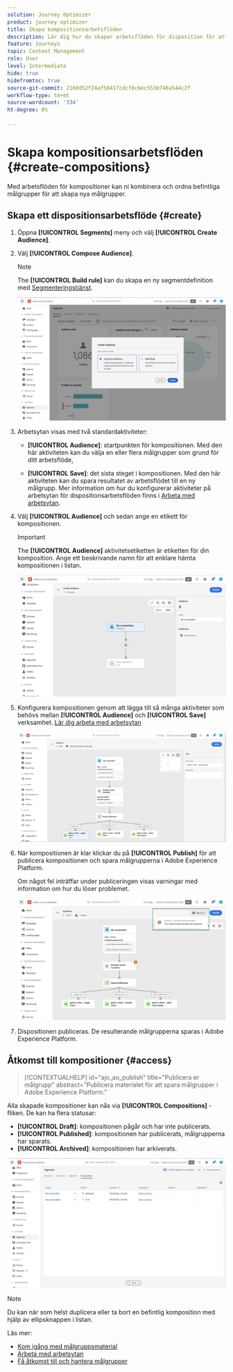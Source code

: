 ```yaml
---
solution: Journey Optimizer
product: journey optimizer
title: Skapa kompositionsarbetsflöden
description: Lär dig hur du skapar arbetsflöden för disposition för att kombinera och ordna befintliga målgrupper.
feature: Journeys
topic: Content Management
role: User
level: Intermediate
hide: true
hidefromtoc: true
source-git-commit: 2160d52f24af50417cdcf8c6ec553b746a544c2f
workflow-type: tm+mt
source-wordcount: '334'
ht-degree: 0%

---
```


# Skapa kompositionsarbetsflöden {#create-compositions}

Med arbetsflöden för kompositioner kan ni kombinera och ordna befintliga målgrupper för att skapa nya målgrupper.

## Skapa ett dispositionsarbetsflöde {#create}

1. Öppna **[!UICONTROL Segments]** meny och välj **[!UICONTROL Create Audience]**.

1. Välj **[!UICONTROL Compose Audience]**.

   >[!NOTE]
   >
   >The **[!UICONTROL Build rule]** kan du skapa en ny segmentdefinition med [Segmenteringstjänst](https://experienceleague.adobe.com/docs/experience-platform/segmentation/ui/overview.html).

   ![](assets/audiences-create.png)

1. Arbetsytan visas med två standardaktiviteter:

   * **[!UICONTROL Audience]**: startpunkten för kompositionen. Med den här aktiviteten kan du välja en eller flera målgrupper som grund för ditt arbetsflöde,

   * **[!UICONTROL Save]**: det sista steget i kompositionen. Med den här aktiviteten kan du spara resultatet av arbetsflödet till en ny målgrupp.
   Mer information om hur du konfigurerar aktiviteter på arbetsytan för dispositionsarbetsflöden finns i [Arbeta med arbetsytan](composition-canvas.md).

1. Välj **[!UICONTROL Audience]** och sedan ange en etikett för kompositionen.

   >[!IMPORTANT]
   >
   >The **[!UICONTROL Audience]** aktivitetsetiketten är etiketten för din komposition. Ange ett beskrivande namn för att enklare hämta kompositionen i listan.

   ![](assets/audiences-new-composition.png)

1. Konfigurera kompositionen genom att lägga till så många aktiviteter som behövs mellan **[!UICONTROL Audience]** och **[!UICONTROL Save]** verksamhet. [Lär dig arbeta med arbetsytan](composition-canvas.md)

   ![](assets/audiences-publish.png)

1. När kompositionen är klar klickar du på **[!UICONTROL Publish]** för att publicera kompositionen och spara målgrupperna i Adobe Experience Platform.

   Om något fel inträffar under publiceringen visas varningar med information om hur du löser problemet.

   ![](assets/audiences-alerts.png)

1. Dispositionen publiceras. De resulterande målgrupperna sparas i Adobe Experience Platform. <!-- and are ready to be targeted in Journey Optimizer campaigns. [Get started with campaigns](../campaigns/get-started-with-campaigns.md)-->

## Åtkomst till kompositioner {#access}

>[!CONTEXTUALHELP]
>id="ajo_ao_publish"
>title="Publicera er målgrupp"
>abstract="Publicera materialet för att spara målgrupper i Adobe Experience Platform."

Alla skapade kompositioner kan nås via **[!UICONTROL Compositions]** -fliken. De kan ha flera statusar:

* **[!UICONTROL Draft]**: kompositionen pågår och har inte publicerats.
* **[!UICONTROL Published]**: kompositionen har publicerats, målgrupperna har sparats. <!-- and are available for use.-->
* **[!UICONTROL Archived]**: kompositionen har arkiverats.

![](assets/audiences-compositions.png)

>[!NOTE]
>
>Du kan när som helst duplicera eller ta bort en befintlig komposition med hjälp av ellipsknappen i listan.

Läs mer:

* [Kom igång med målgruppsmaterial](get-started-audience-orchestration.md)
* [Arbeta med arbetsytan](composition-canvas.md)
* [Få åtkomst till och hantera målgrupper](access-audiences.md)
